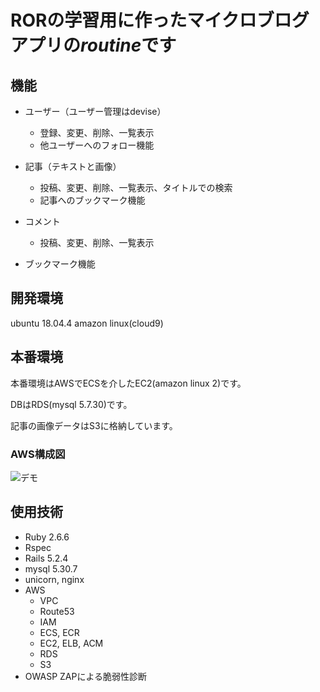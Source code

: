 # RORの学習用に作ったマイクロブログアプリの*routine*です

## 機能
- ユーザー（ユーザー管理はdevise）
  - 登録、変更、削除、一覧表示
  - 他ユーザーへのフォロー機能

- 記事（テキストと画像）
  - 投稿、変更、削除、一覧表示、タイトルでの検索
  - 記事へのブックマーク機能
 
- コメント
  - 投稿、変更、削除、一覧表示
  
- ブックマーク機能

## 開発環境
ubuntu 18.04.4
amazon linux(cloud9)

## 本番環境
本番環境はAWSでECSを介したEC2(amazon linux 2)です。

DBはRDS(mysql 5.7.30)です。

記事の画像データはS3に格納しています。

### AWS構成図
![デモ](https://github.com/Fumitaka1/routine_old/blob/images/my_env.jpg?raw=true)


## 使用技術
- Ruby 2.6.6
- Rspec
- Rails 5.2.4
- mysql 5.30.7
- unicorn, nginx
- AWS
  - VPC
  - Route53
  - IAM
  - ECS, ECR
  - EC2, ELB, ACM
  - RDS
  - S3
- OWASP ZAPによる脆弱性診断
